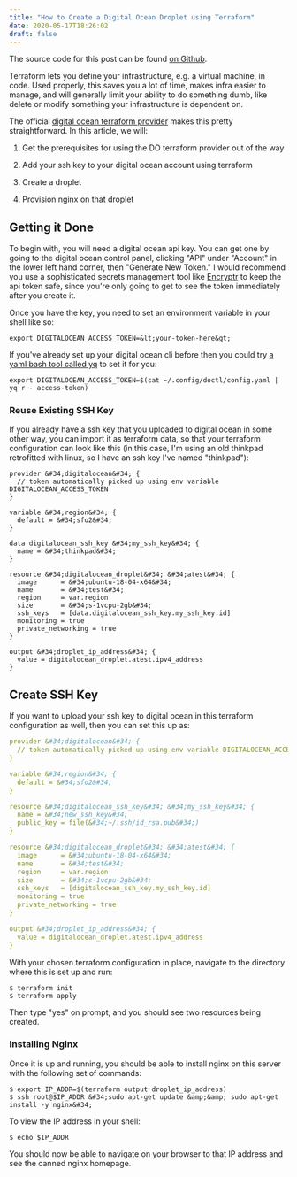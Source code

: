 ```yaml
---
title: "How to Create a Digital Ocean Droplet using Terraform"
date: 2020-05-17T18:26:02
draft: false
---
```


The source code for this post can be found [on Github](https://github.com/nfisher23/digitalocean-terraform-examples).

Terraform lets you define your infrastructure, e.g. a virtual machine, in code. Used properly, this saves you a lot of time, makes infra easier to manage, and will generally limit your ability to do something dumb, like delete or modify something your infrastructure is dependent on.

The official [digital ocean terraform provider](https://www.terraform.io/docs/providers/do/index.html) makes this pretty straightforward. In this article, we will:

1. Get the prerequisites for using the DO terraform provider out of the way
2. Add your ssh key to your digital ocean account using terraform

3. Create a droplet
4. Provision nginx on that droplet

## Getting it Done

To begin with, you will need a digital ocean api key. You can get one by going to the digital ocean control panel, clicking &#34;API&#34; under &#34;Account&#34; in the lower left hand corner, then &#34;Generate New Token.&#34; I would recommend you use a sophisticated secrets management tool like [Encryptr](https://spideroak.com/encryptr/) to keep the api token safe, since you&#39;re only going to get to see the token immediately after you create it.

Once you have the key, you need to set an environment variable in your shell like so:

```
export DIGITALOCEAN_ACCESS_TOKEN=&lt;your-token-here&gt;
```

If you&#39;ve already set up your digital ocean cli before then you could try [a yaml bash tool called yq](https://mikefarah.gitbook.io/yq/) to set it for you:

```
export DIGITALOCEAN_ACCESS_TOKEN=$(cat ~/.config/doctl/config.yaml |  yq r - access-token)
```

### Reuse Existing SSH Key

If you already have a ssh key that you uploaded to digital ocean in some other way, you can import it as terraform data, so that your terraform configuration can look like this (in this case, I&#39;m using an old thinkpad retrofitted with linux, so I have an ssh key I&#39;ve named &#34;thinkpad&#34;):

```hcl
provider &#34;digitalocean&#34; {
  // token automatically picked up using env variable DIGITALOCEAN_ACCESS_TOKEN
}

variable &#34;region&#34; {
  default = &#34;sfo2&#34;
}

data digitalocean_ssh_key &#34;my_ssh_key&#34; {
  name = &#34;thinkpad&#34;
}

resource &#34;digitalocean_droplet&#34; &#34;atest&#34; {
  image      = &#34;ubuntu-18-04-x64&#34;
  name       = &#34;test&#34;
  region     = var.region
  size       = &#34;s-1vcpu-2gb&#34;
  ssh_keys   = [data.digitalocean_ssh_key.my_ssh_key.id]
  monitoring = true
  private_networking = true
}

output &#34;droplet_ip_address&#34; {
  value = digitalocean_droplet.atest.ipv4_address
}

```

## Create SSH Key

If you want to upload your ssh key to digital ocean in this terraform configuration as well, then you can set this up as:

```yaml
provider &#34;digitalocean&#34; {
  // token automatically picked up using env variable DIGITALOCEAN_ACCESS_TOKEN
}

variable &#34;region&#34; {
  default = &#34;sfo2&#34;
}

resource &#34;digitalocean_ssh_key&#34; &#34;my_ssh_key&#34; {
  name = &#34;new_ssh_key&#34;
  public_key = file(&#34;~/.ssh/id_rsa.pub&#34;)
}

resource &#34;digitalocean_droplet&#34; &#34;atest&#34; {
  image      = &#34;ubuntu-18-04-x64&#34;
  name       = &#34;test&#34;
  region     = var.region
  size       = &#34;s-1vcpu-2gb&#34;
  ssh_keys   = [digitalocean_ssh_key.my_ssh_key.id]
  monitoring = true
  private_networking = true
}

output &#34;droplet_ip_address&#34; {
  value = digitalocean_droplet.atest.ipv4_address
}

```

With your chosen terraform configuration in place, navigate to the directory where this is set up and run:

```
$ terraform init
$ terraform apply

```

Then type &#34;yes&#34; on prompt, and you should see two resources being created.

### Installing Nginx

Once it is up and running, you should be able to install nginx on this server with the following set of commands:

```
$ export IP_ADDR=$(terraform output droplet_ip_address)
$ ssh root@$IP_ADDR &#34;sudo apt-get update &amp;&amp; sudo apt-get install -y nginx&#34;

```

To view the IP address in your shell:

```
$ echo $IP_ADDR

```

You should now be able to navigate on your browser to that IP address and see the canned nginx homepage.
